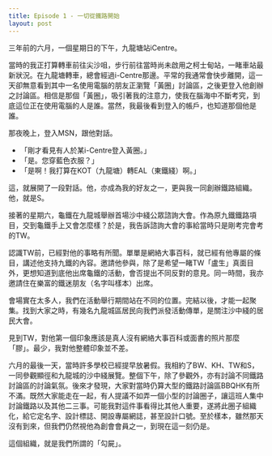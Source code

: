 ```yaml
---
title: Episode 1 - 一切從鐵路開始
layout: post
---
```

三年前的六月，一個星期日的下午，九龍塘站iCentre。

當時的我正打算轉車前往尖沙咀，步行前往當時尚未啟用之柯士甸站，一睹車站最新狀況。在九龍塘轉車，總會經過i-Centre那邊。平常的我通常會快步離開，這一天卻無意看到其中一名使用電腦的朋友正瀏覽「黃圈」討論區，之後更登入他創辦之討論區。相信是那個「黃圈」，吸引著我的注意力，使我在腦海中不斷考究，到底這位正在使用電腦的人是誰。當然，我最後看到登入的帳戶，也知道那個他是誰。

那夜晚上，登入MSN，跟他對話。

- 「剛才看見有人於某i-Centre登入黃圈。」
- 「是。您穿藍色衣服？」
- 「是啊！我打算在KOT（九龍塘）轉EAL（東鐵綫）啊。」

這，就展開了一段對話。他，亦成為我的好友之一，更與我一同創辦鐵路組織。他，就是S。

接著的星期六，龜鐵在九龍城舉辦首場沙中綫公眾諮詢大會。作為原九鐵鐵路項目，交到龜鐵手上又會怎麼樣？於是，我告訴諮詢大會的事給當時只是剛考完會考的TW。

認識TW前，已經對他的事略有所聞。單單是網絡大事百科，就已經有他專屬的條目，講述他支持九鐵的內容。邀請他參與，除了是希望一睹TW「盧生」真面目外，更想知道到底他出席龜鐵的活動，會否提出不同反對的意見。同一時間，我亦邀請住在樂富的鐵迷朋友（名字叫樣本）出席。

會場實在太多人，我們在活動舉行期間站在不同的位置。完結以後，才能一起聚集。找到大家之時，有幾名九龍城區居民向我們派發活動傳單，是關注沙中綫的居民大會。

見到TW，對他第一個印象應該是真人沒有網絡大事百科或面書的照片那麼「膠」。最少，我對他整體印象並不差。

六月的最後一天，當時許多學校已經提早放暑假。我相約了BW、KH、TW和S，一同參觀顯徑和九龍城的沙中綫展覽。整個下午，除了參觀外，亦有討論不同鐵路討論區的討論氣氛。後來才發現，大家對當時仍算大型的鐵路討論區BBQHK有所不滿。既然大家能走在一起，有人提議不如弄一個小型的討論圈子，讓這班人集中討論鐵路以及其他二三事。可能我對這件事看得比其他人重要，遂將此圈子組織化，給它定名字、設計標誌、開設專屬網誌，甚至設計口號。至於樣本，雖然那天沒有到來，但我們仍然視他為創會會員之一，到現在這一刻仍是。

這個組織，就是我們所謂的「勾屍」。
